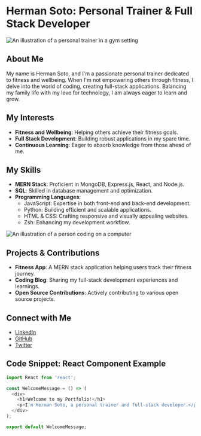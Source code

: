 

# Herman Soto: Personal Trainer & Full Stack Developer

![An illustration of a personal trainer in a gym setting](/mnt/data/Illustration_of_a_personal_trainer_in_a_gym_settin.png)

## About Me

My name is Herman Soto, and I'm a passionate personal trainer dedicated to fitness and wellbeing. When I'm not empowering others through fitness, I delve into the world of coding, creating full-stack applications. Balancing my family life with my love for technology, I am always eager to learn and grow.

## My Interests

- **Fitness and Wellbeing**: Helping others achieve their fitness goals.
- **Full Stack Development**: Building robust applications in my spare time.
- **Continuous Learning**: Eager to absorb knowledge from those ahead of me.

## My Skills

- **MERN Stack**: Proficient in MongoDB, Express.js, React, and Node.js.
- **SQL**: Skilled in database management and optimization.
- **Programming Languages**: 
  - JavaScript: Expertise in both front-end and back-end development.
  - Python: Building efficient and scalable applications.
  - HTML & CSS: Crafting responsive and visually appealing websites.
  - Zsh: Enhancing my development workflow.

![An illustration of a person coding on a computer](/mnt/data/Illustration_of_a_person_coding_on_a_computer,_dep.png)

## Projects & Contributions

- **Fitness App**: A MERN stack application helping users track their fitness journey.
- **Coding Blog**: Sharing my full-stack development experiences and learnings.
- **Open Source Contributions**: Actively contributing to various open source projects.

## Connect with Me

- [LinkedIn](https://www.linkedin.com/in/hermansoto)
- [GitHub](https://github.com/hermansoto)
- [Twitter](https://twitter.com/hermansoto)

## Code Snippet: React Component Example

```javascript
import React from 'react';

const WelcomeMessage = () => (
  <div>
    <h1>Welcome to my Portfolio!</h1>
    <p>I'm Herman Soto, a personal trainer and full-stack developer.</p>
  </div>
);

export default WelcomeMessage;
```

